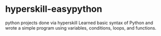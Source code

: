 # hyperskill-easypython
python projects done via hyperskill
Learned basic syntax of Python and wrote a simple program using variables, conditions, loops, and functions.
